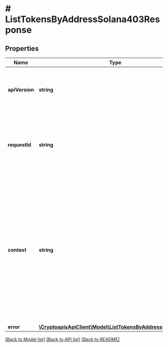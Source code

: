 # # ListTokensByAddressSolana403Response

## Properties

Name | Type | Description | Notes
------------ | ------------- | ------------- | -------------
**apiVersion** | **string** | Specifies the version of the API that incorporates this endpoint. |
**requestId** | **string** | Defines the ID of the request. The &#x60;requestId&#x60; is generated by Crypto APIs and it&#39;s unique for every request. |
**context** | **string** | In batch situations the user can use the context to correlate responses with requests. This property is present regardless of whether the response was successful or returned as an error. &#x60;context&#x60; is specified by the user. | [optional]
**error** | [**\CryptoapisApiClient\Model\ListTokensByAddressSolanaE403**](ListTokensByAddressSolanaE403.md) |  |

[[Back to Model list]](../../README.md#models) [[Back to API list]](../../README.md#endpoints) [[Back to README]](../../README.md)
